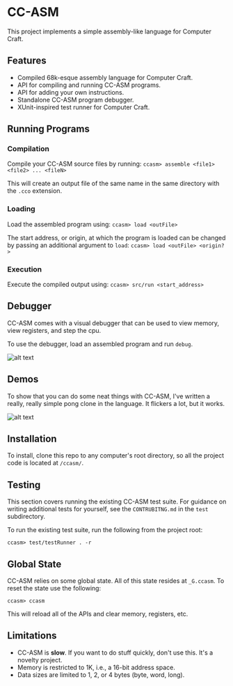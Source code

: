 # CC-ASM

This project implements a simple assembly-like language for Computer Craft.

## Features

* Compiled 68k-esque assembly language for Computer Craft.
* API for compiling and running CC-ASM programs.
* API for adding your own instructions.
* Standalone CC-ASM program debugger.
* XUnit-inspired test runner for Computer Craft.

## Running Programs

### Compilation
Compile your CC-ASM source files by running: `ccasm> assemble <file1> <file2> ... <fileN>`

This will create an output file of the same name in the same directory with
the `.cco` extension.

### Loading
Load the assembled program using: `ccasm> load <outFile>`

The start address, or origin, at which the program is loaded can be changed by
passing an additional argument to `load`: `ccasm> load <outFile> <origin?>`

### Execution
Execute the compiled output using: `ccasm> src/run <start_address>`

## Debugger

CC-ASM comes with a visual debugger that can be used to view memory, view registers,
and step the cpu.

To use the debugger, load an assembled program and run `debug`.

![alt text](https://i.imgur.com/g05Umc3.png "Debugger")

## Demos

To show that you can do some neat things with CC-ASM, I've written a really, really
simple pong clone in the language. It flickers a lot, but it works.

![alt text](https://i.imgur.com/yHYa7Cq.gif "Pong Demo")

## Installation

To install, clone this repo to any computer's root directory, so all the project code
is located at `/ccasm/`.

## Testing
This section covers running the existing CC-ASM test suite. For guidance on writing
additional tests for yourself, see the `CONTRUBITNG.md` in the `test` subdirectory.

To run the existing test suite, run the following from the project root:

`ccasm> test/testRunner . -r`

## Global State
CC-ASM relies on some global state. All of this state resides at `_G.ccasm`. To reset the
state use the following:

`ccasm> ccasm`

This will reload all of the APIs and clear memory, registers, etc.

## Limitations

* CC-ASM is **slow**. If you want to do stuff quickly, don't use this. It's a novelty project.
* Memory is restricted to 1K, i.e., a 16-bit address space.
* Data sizes are limited to 1, 2, or 4 bytes (byte, word, long).